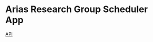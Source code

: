 # Arias Research Group Scheduler App

[API](https://google-api-client-libraries.appspot.com/documentation/calendar/v3/python/latest/)
